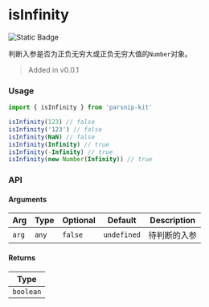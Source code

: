 # isInfinity
![Static Badge](https://img.shields.io/badge/Coverage-100.00%-FF8C00)
      
判断入参是否为正负无穷大或正负无穷大值的`Number`对象。

> Added in v0.0.1



### Usage

```ts
import { isInfinity } from 'parsnip-kit'

isInfinity(123) // false
isInfinity('123') // false
isInfinity(NaN) // false
isInfinity(Infinity) // true
isInfinity(-Infinity) // true
isInfinity(new Number(Infinity)) // true
```


### API

#### Arguments

| Arg | Type | Optional | Default | Description |
| --- | --- | --- | --- | --- |
| `arg` | `any` | `false` | `undefined` | 待判断的入参  |

#### Returns

| Type |
| ---  |
| `boolean`  |